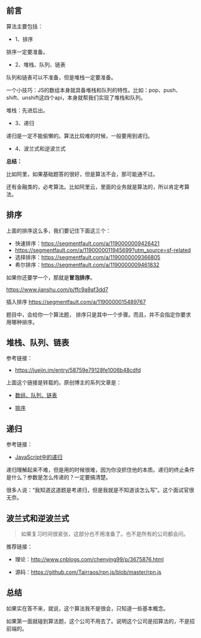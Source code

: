 

## 前言


算法主要包括：

- 1、排序

排序一定要准备。

- 2、堆栈、队列、链表

队列和链表可以不准备，但是堆栈一定要准备。

一个小技巧：JS的数组本身就具备堆栈和队列的特性。比如：pop、push、shift、unshift这四个api，本身就帮我们实现了堆栈和队列。

堆栈：先进后出。

- 3、递归

递归是一定不能偷懒的。算法比较难的时候，一般要用到递归。

- 4、波兰式和逆波兰式


**总结：**

比如阿里，如果基础题答的很好，但是算法不会，那可能通不过。

还有金融类的，必考算法。比如阿里云，里面的业务就是算法的，所以肯定考算法。


## 排序


上面的排序这么多，我们要记住下面这三个：

- 快速排序：<https://segmentfault.com/a/1190000009426421>  
- https://segmentfault.com/a/1190000011945699?utm_source=sf-related
- 选择排序：<https://segmentfault.com/a/1190000009366805>
- 希尔排序：<https://segmentfault.com/a/1190000009461832>

如果你还要学一个，那就是**冒泡排序**。

https://www.jianshu.com/p/ffc9a9af3dd7

插入排序 https://segmentfault.com/a/1190000015489767

题目中，会给你一个算法题， 排序只是其中一个步骤。而且，并不会指定你要求用哪种排序。




## 堆栈、队列、链表

参考链接：

- <https://juejin.im/entry/58759e79128fe1006b48cdfd>

上面这个链接是转载的。原创博主的系列文章是：

- [数组、队列、链表](http://huang303513.github.io/2016/12/08/Javascript%E7%9A%84%E6%95%B0%E6%8D%AE%E7%BB%93%E6%9E%84%E4%B8%8E%E7%AE%97%E6%B3%95(%E4%B8%80).html)



- [排序](http://huang303513.github.io/2016/12/19/Javascript%E7%9A%84%E6%95%B0%E6%8D%AE%E7%BB%93%E6%9E%84%E4%B8%8E%E7%AE%97%E6%B3%95(%E5%9B%9B).html)





## 递归

参考链接：

- [JavaScript中的递归](https://segmentfault.com/a/1190000009857470)

递归理解起来不难，但是用的时候很难，因为你没抓住他的本质。递归的终止条件是什么？参数是怎么传递的？一定要搞清楚。

很多人说：“我知道这道题是考递归，但是我就是不知道该怎么写”。这个面试官很无奈。



## 波兰式和逆波兰式

> 如果复习时间很紧张，这部分也不用准备了。也不是所有的公司都会问。

推荐链接：

- 理论：<http://www.cnblogs.com/chenying99/p/3675876.html>

- 源码：<https://github.com/Tairraos/rpn.js/blob/master/rpn.js>


## 总结

如果实在答不来，就说，这个算法我不是很会，只知道一些基本概念。

如果第一面就碰到算法题，这个公司不用去了。说明这个公司是招算法的，不是招前端的。








